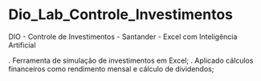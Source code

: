 # Dio_Lab_Controle_Investimentos
DIO - Controle de Investimentos - Santander - Excel com Inteligência Artificial

. Ferramenta de simulação de investimentos em Excel;
. Aplicado cálculos financeiros como rendimento mensal e cálculo de dividendos;
